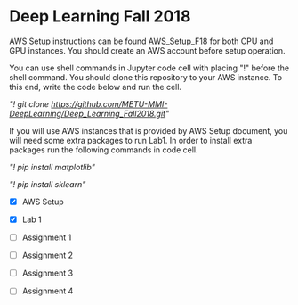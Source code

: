# Deep Learning Fall 2018

AWS Setup instructions can be found [AWS_Setup_F18](/AWS_Setup.md) for both CPU and GPU instances. You should create an AWS account before setup operation.

You can use shell commands in Jupyter code cell with placing "!" before the shell command. You should clone this repository to your AWS instance. To this end, write the code below and run the cell.

*"! git clone https://github.com/METU-MMI-DeepLearning/Deep_Learning_Fall2018.git"* 

If you will use AWS instances that is provided by AWS Setup document, you will need some extra packages to run Lab1. In order to install extra packages run the following commands in code cell. 

*"! pip install matplotlib"*

*"! pip install sklearn"*

- [x] AWS Setup
- [x] Lab 1
- [ ] Assignment 1
- [ ] Assignment 2
- [ ] Assignment 3
- [ ] Assignment 4
  
